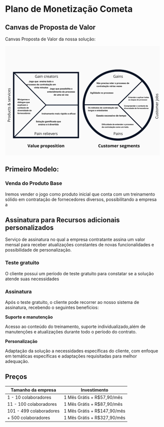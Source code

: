 # Plano de Monetização Cometa

## Canvas de Proposta de Valor
Canvas Proposta de Valor da nossa solução:
<div align="center">
<img src="canvas-valor.jpeg">
</div>

## Primeiro Modelo:

### Venda do Produto Base

Iremos vender o jogo como produto inicial que conta com um treinamento sólido em contratação de fornecedores diversos, possibilitando a empresa a

## Assinatura para Recursos adicionais personalizados

Serviço de assinatura no qual a empresa contratante assina um valor mensal para receber atualizações constantes de novas funcionalidades e possibilidade de personalização.

### Teste gratuito

O cliente possui um período de teste gratuito para constatar se a solução atende suas necessidades

### Assinatura

Após o teste gratuito, o cliente pode recorrer ao nosso sistema de assinatura, recebendo o seguintes benefícios:

**Suporte e manutenção**

Acesso ao conteúdo do treinamento, suporte individualizado,além de manutenções e atualizações durante todo o período do contrato.

**Personalização**

Adaptação da solução a necessidades específicas do cliente, com enfoque em temáticas específicas e adaptações requisitadas para melhor adequação.

## Preços

| Tamanho da empresa      | Investimento                |
| ----------------------- | --------------------------- |
| 1 - 10 colaboradores    | 1 Mês Grátis + R$57,90/mês  |
| 11 - 100 colaboradores  | 1 Mês Grátis + R$87,90/mês  |
| 101 - 499 colaboradores | 1 Mês Grátis + R$147,90/mês |
| + 500 colaboradores     | 1 Mês Grátis + R$327,90/mês |
